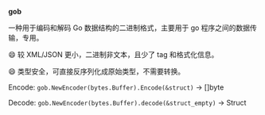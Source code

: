 **gob**

一种用于编码和解码 Go 数据结构的二进制格式，主要用于 go 程序之间的数据传输，专用。

:smile: 较 XML/JSON 更小，二进制非文本，且少了 tag 和格式化信息。

:smile: 类型安全，可直接反序列化成原始类型，不需要转换。

Encode: `gob.NewEncoder(bytes.Buffer).Encode(&struct)` → []byte

Decode: `gob.NewEncoder(bytes.Buffer).decode(&struct_empty)` → Struct